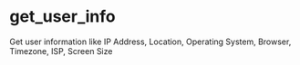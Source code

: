# get_user_info
Get user information like IP Address, Location, Operating System, Browser, Timezone, ISP, Screen Size
